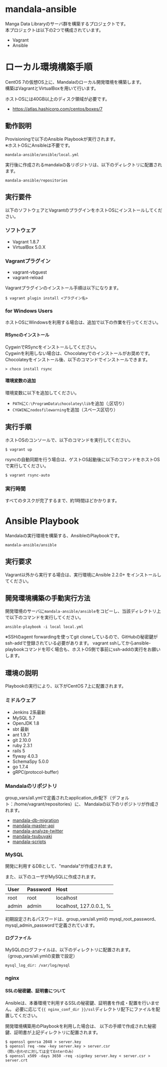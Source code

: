 # mandala-ansible

Manga Data Libraryのサーバ群を構築するプロジェクトです。  
本プロジェクトは以下の2つで構成されています。

- Vagrant
- Ansible


# ローカル環境構築手順

CentOS 7の仮想OS上に、Mandalaのローカル開発環境を構築します。  
構築はVagrantとVirtualBoxを用いて行います。

ホストOSには40GB以上のディスク領域が必要です。
- https://atlas.hashicorp.com/centos/boxes/7


## 動作説明

Provisioningで以下のAnsible Playbookが実行されます。  
※ホストOSにAnsibleは不要です。  

    mandala-ansible/ansible/local.yml

実行後に作成されるmandalaの各リポジトリは、以下のディレクトリに配置されます。

    mandala-ansible/repositories


## 実行要件

以下のソフトウェアとVagrantのプラグインをホストOSにインストールしてください。

### ソフトウェア

- Vagrant 1.8.7
- VirtualBox 5.0.X

### Vagrantプラグイン

- vagrant-vbguest
- vagrant-reload

Vagrantプラグインのインストール手順は以下になります。

```
$ vagrant plugin install <プラグイン名>
```


### for Windows Users

ホストOSにWindowsを利用する場合は、追加で以下の作業を行ってください。

#### RSyncのインストール

CygwinでRSyncをインストールしてください。  
Cygwinを利用しない場合は、Chocolateyでのインストールがお奨めです。  
Chocolateyをインストール後、以下のコマンドでインストールできます。

```
> choco install rsync
```

#### 環境変数の追加

環境変数に以下を追加してください。

- ```PATH```に```C:\ProgramData\chocolatey\lib```を追加（;区切り）
- ```CYGWIN```に```nodosfilewarning```を追加（スペース区切り）


## 実行手順

ホストOSのコンソールで、以下のコマンドを実行してください。  

    $ vagrant up

rsyncの自動同期を行う場合は、ゲストOS起動後に以下のコマンドをホストOSで実行してください。

    $ vagrant rsync-auto


### 実行時間

すべてのタスクが完了するまで、約1時間ほどかかります。  


# Ansible Playbook

Mandalaの実行環境を構築する、AnsibleのPlaybookです。

    mandala-ansible/ansible


## 実行要求

Vagrant以外から実行する場合は、実行環境にAnsible 2.2.0+ をインストールしてください。


## 開発環境構築の手動実行方法

開発環境のサーバに```mandala-ansible/ansible```をコピーし、当該ディレクトリ上で以下のコマンドを実行してください。

    ansible-playbook -i local local.yml

※SSHのagent forwardingを使ってgit cloneしているので、GitHubの秘密鍵がssh-addで登録されている必要があります。
vagrant sshしてからansible-playbookコマンドを叩く場合も、ホストOS側で事前にssh-addの実行をお願いします。


## 環境の説明

Playbookの実行により、以下がCentOS 7上に配置されます。

### ミドルウェア

- Jenkins 2系最新
- MySQL 5.7
- OpenJDK 1.8
- sbt 最新
- ant 1.9.7
- git 2.10.0
- ruby 2.3.1
- rails 5
- flyway 4.0.3
- SchemaSpy 5.0.0
- go 1.7.4
- gRPC(protocol-buffer)


### Mandalaのリポジトリ

group_vars/all.ymlで定義されたapplication_dir配下（デフォルト：/home/vagrant/repositories）に、
Mandalaの以下のリポジトリが作成されます。

- [mandala-db-migration](https://github.com/manga-data-library/mandala-db-migration)
- [mandala-master-api](https://github.com/manga-data-library/mandala-master-api)
- [mandala-analyze-twitter](https://github.com/manga-data-library/mandala-analyze-twitter)
- [mandala-tsubuyaki](https://github.com/manga-data-library/mandala-tsubuyaki)
- [mandala-scripts](https://github.com/manga-data-library/mandala-scripts)


### MySQL

開発に利用するDBとして、"mandala"が作成されます。

また、以下のユーザがMySQLに作成されます。

| User   | Password  | Host      |
| :----- | :-------- | :-------- |
| root   | root      | localhost |
| admin  | admin     | localhost, 127.0.0.1, % |

初期設定されるパスワードは、group_vars/all.ymlの
mysql_root_password、mysql_admin_passwordで定義されています。


#### ログファイル

MySQLのログファイルは、以下のディレクトリに配置されます。（group_vars/all.ymlの変数で設定）

    mysql_log_dir: /var/log/mysql


### nginx

#### SSLの秘密鍵、証明書について

Ansibleは、本番環境で利用するSSLの秘密鍵、証明書を作成・配置を行いません。
必要に応じて`{{ nginx_conf_dir }}/ssl`ディレクトリ配下にファイルを配置してください。

開発環境構築用のPlaybookを利用した場合は、
以下の手順で作成された秘密鍵、証明書が上記ディレクトリに配置されます。

```
$ openssl genrsa 2048 > server.key
$ openssl req -new -key server.key > server.csr
（問い合わせに対しては全てEnterのみ）
$ openssl x509 -days 3650 -req -signkey server.key < server.csr > server.crt
```